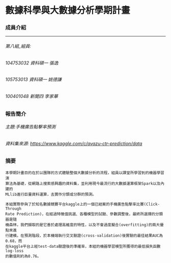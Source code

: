 數據科學與大數據分析學期計畫
========

### 成員介紹
---------

###### 第八組_組員:
###### 104753032 資科碩一 張逸
###### 105753013 資科碩一 姚德謙
###### 100401048 新聞四 李家華


### 報告簡介

###### 主題:手機廣告點擊率預測<br/>
###### 資料集來源: <https://www.kaggle.com/c/avazu-ctr-prediction/data> <br/>


### 摘要   
   
    
    本學期計畫目的在於以團隊的方式體驗整個大數據分析的流程，組員以課堂所學習到的機器學習演
    算法為基礎，從網路上搜索感興趣的資料集，並利用現今最流行的大數據運算框架Spark以及內建的
    MLlib進行巨量資料運算，去實作分類或分群的預測。
    
    本組實際參與了於知名數據競賽平台kaggle上的一個已結案的手機廣告點擊率比賽(Click-Through 
    Rate Prediction)，在經過特徵值挑選、各種模型的試驗、參數調整後，最終所選擇的分類器是隨
    機森林，我們擷取的是它善於處理高維度的特性，以及不會過度擬合(overfitting)的兩大優點來進
    行建模。在預測階段，於本機端執行交叉驗證(cross-validation)後實驗的最佳結果AUC為0.68，而
    在kaggle平台上經test-data驗證後的準確率，本組的機器學習模型所獲得的最低損失函數log-loss
    的數值則約為0.76。







  
